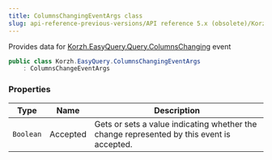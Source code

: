 ```yaml
---
title: ColumnsChangingEventArgs class
slug: api-reference-previous-versions/API reference 5.x (obsolete)/Korzh.EasyQuery namespace/columnschangingeventargs-class
---
```



Provides data for [Korzh.EasyQuery.Query.ColumnsChanging](/api-reference-5x/korzh-easyquery-namespace/query-class) event
```csharp
public class Korzh.EasyQuery.ColumnsChangingEventArgs
    : ColumnsChangeEventArgs

```

### Properties

| Type | Name | Description | 
| --- | --- | --- | 
| `Boolean` | Accepted | Gets or sets a value indicating whether the change represented by this event is accepted. |